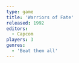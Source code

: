 ```yaml
---
type: game
title: 'Warriors of Fate'
released: 1992
editors: 
  - Capcom
players: 3
genres:
  - 'Beat them all'
---
```

